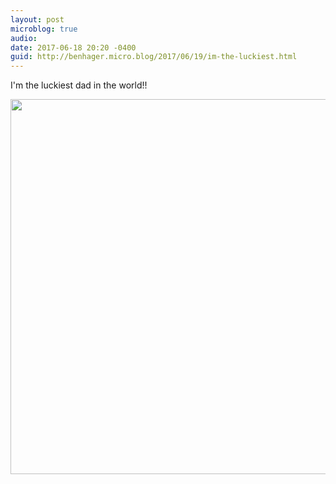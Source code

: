 ```yaml
---
layout: post
microblog: true
audio: 
date: 2017-06-18 20:20 -0400
guid: http://benhager.micro.blog/2017/06/19/im-the-luckiest.html
---
```

I'm the luckiest dad in the world!!

<img src="http://benhager.micro.blog/uploads/2017/116c413f34.jpg" width="600" height="600" style="height: auto" />
